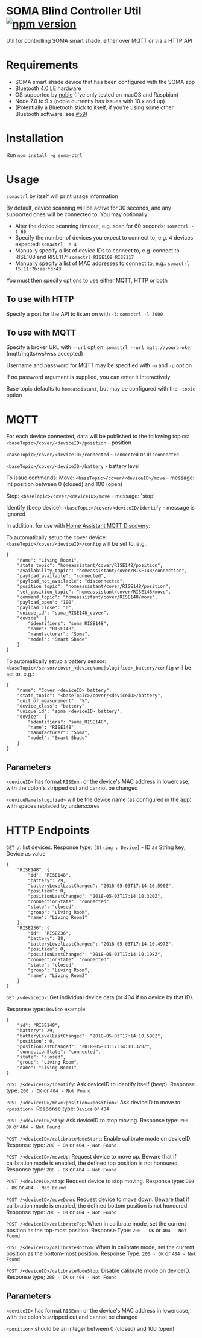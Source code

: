 # SOMA Blind Controller Util [![npm version](https://badge.fury.io/js/soma-ctrl.svg)](https://badge.fury.io/js/soma-ctrl)
Util for controlling SOMA smart shade, either over MQTT or via a HTTP API

# Requirements
- SOMA smart shade device that has been configured with the SOMA app
- Bluetooth 4.0 LE hardware
- OS supported by [noble](https://github.com/noble/noble) (I've only tested on macOS and Raspbian)
- Node 7.0 to 9.x (noble currently has issues with 10.x and up)
- (Potentially a Bluetooth stick to itself, if you're using some other Bluetooth software, see [#59](https://github.com/andersonshatch/soma-ctrl/issues/59#issuecomment-497662843))

# Installation
Run `npm install -g soma-ctrl`

# Usage
`somactrl` by itself will print usage information

By default, device scanning will be active for 30 seconds, and any supported ones will be connected to.
You may optionally:
- Alter the device scanning timeout, e.g. scan for 60 seconds: `somactrl -t 60`
- Specify the number of devices you expect to connect to, e.g. 4 devices expected: `somactrl -e 4`
- Manually specify a list of device IDs to connect to, e.g. connect to RISE108 and RISE117: `somactrl RISE108 RISE117`
- Manually specify a list of MAC addresses to connect to, e.g.: `somactrl f5:11:7b:ee:f3:43`


You must then specify options to use either MQTT, HTTP or both

## To use with HTTP
Specify a port for the API to listen on with `-l`:
`somactrl -l 3000`

## To use with MQTT
Specify a broker URL with `--url` option:
`somactrl --url mqtt://yourbroker` (mqtt/mqtts/ws/wss accepted)

Username and password for MQTT may be specified with `-u` and `-p` option

If no password argument is supplied, you can enter it interactively

Base topic defaults to `homeassistant`, but may be configured with the `-topic` option


# MQTT
For each device connected, data will be published to the following topics:
`<baseTopic>/cover/<deviceID>/position` - position

`<baseTopic>/cover/<deviceID>/connected` - `connected` or `disconnected`

`<baseTopic>/cover/<deviceID>/battery` - battery level

To issue commands:
Move: `<baseTopic>/cover/<deviceID>/move` - message: int position between 0 (closed) and 100 (open)

Stop: `<baseTopic>/cover/<deviceID>/move` - message: 'stop'

Identify (beep device): `<baseTopic>/cover/<deviceID/identify` - message is ignored

In addition, for use with [Home Assistant MQTT Discovery](https://www.home-assistant.io/docs/mqtt/discovery/):

To automatically setup the cover device:
`<baseTopic>/cover/<deviceID>/config` will be set to, e.g.:
```
{
    "name": "Living Room1",
    "state_topic": "homeassistant/cover/RISE148/position",
    "availability_topic": "homeassistant/cover/RISE148/connection",
    "payload_available": "connected",
    "payload_not_available": "disconnected",
    "position_topic": "homeassistant/cover/RISE148/position",
    "set_position_topic": "homeassistant/cover/RISE148/move",
    "command_topic": "homeassistant/cover/RISE148/move",
    "payload_open": "100",
    "payload_close": "0",
    "unique_id": "soma_RISE148_cover",
    "device": {
        "identifiers": "soma_RISE148",
        "name": "RISE148",
        "manufacturer": "Soma",
        "model": "Smart Shade"
    }
}
```
To automatically setup a battery sensor:
`<baseTopic>/sensor/cover_<deviceName|slugified>_battery/config` will be set to, e.g.:
```
{
    "name": "Cover <deviceID> battery",
    "state_topic": "<baseTopic>/cover/<deviceID>/battery",
    "unit_of_measurement": "%",
    "device_class": "battery",
    "unique_id": "soma_<deviceID>_battery",
    "device": {
        "identifiers": "soma_RISE148",
        "name": "RISE148",
        "manufacturer": "Soma",
        "model": "Smart Shade"
    }
}
```

## Parameters

`<deviceID>` has format `RISEnnn` or the device's MAC address in lowercase, with the colon's stripped out and cannot be changed

`<deviceName|slugified>` will be the device name (as configured in the app) with spaces replaced by underscores


# HTTP Endpoints

`GET /`: list devices.
Response type: `[String : Device]` - ID as String key, Device as value
```
{
    "RISE148": {
        "id": "RISE148",
        "battery": 29,
        "batteryLevelLastChanged": "2018-05-03T17:14:10.590Z",
        "position": 0,
        "positionLastChanged": "2018-05-03T17:14:10.320Z",
        "connectionState": "connected",
        "state": "closed",
        "group": "Living Room",
        "name": "Living Room1"
    },
    "RISE236": {
        "id": "RISE236",
        "battery": 28,
        "batteryLevelLastChanged": "2018-05-03T17:14:10.497Z",
        "position": 0,
        "positionLastChanged": "2018-05-03T17:14:10.198Z",
        "connectionState": "connected",
        "state": "closed",
        "group": "Living Room",
        "name": "Living Room2"
    }
}
```

`GET /<deviceID>`: Get individual device data (or 404 if no device by that ID).

Response type: `Device` example:
```
{
    "id": "RISE148",
    "battery": 29,
    "batteryLevelLastChanged": "2018-05-03T17:14:10.590Z",
    "position": 0,
    "positionLastChanged": "2018-05-03T17:14:10.320Z",
    "connectionState": "connected",
    "state": "closed",
    "group": "Living Room",
    "name": "Living Room1"
}
```

`POST /<deviceID>/identify`: Ask deviceID to identify itself (beep). Response type: `200 - OK` or `404 - Not Found`

`POST /<deviceID>/move?position=<position>`: Ask deviceID to move to `<position>`. Response type: `Device` or `404`

`POST /<deviceID>/stop`: Ask deviceID to stop moving. Response type: `200 - OK` or `404 - Not Found`

`POST /<deviceID>/calibrateModeStart`: Enable calibrate mode on deviceID. Response type: `200 - OK` or `404 - Not Found`

`POST /<deviceID>/moveUp`: Request device to move up. Beware that if calibration mode is enabled, the defined top position is not honoured. Response type: `200 - OK` or `404 - Not Found`

`POST /<deviceID>/stop`: Request device to stop moving. Response type: `200 - OK` or `404 - Not Found`

`POST /<deviceID>/moveDown`: Request device to move down. Beware that if calibration mode is enabled, the defined bottom position is not honoured. Response type: `200 - OK` or `404 - Not Found`

`POST /<deviceID>/calibrateTop`: When in calibrate mode, set the current position as the top-most position. Response Type: `200 - OK` or `404 - Not Found`

`POST /<deviceID>/calibrateBottom`: When in calibrate mode, set the current position as the bottom-most position. Response Type: `200 - OK` or `404 - Not Found`

`POST /<deviceID>/calibrateModeStop`: Disable calibrate mode on deviceID. Response type; `200 - OK` or `404 - Not Found`

## Parameters

`<deviceID>` has format `RISEnnn` or the device's MAC address in lowercase, with the colon's stripped out and cannot be changed

`<position>` should be an integer between 0 (closed) and 100 (open)
